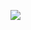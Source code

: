 [![](https://travis-ci.com/uw-loci/visbio-imagej.svg?branch=master)](https://travis-ci.com/uw-loci/visbio-imagej)

